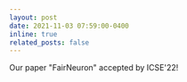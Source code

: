 ```yaml
---
layout: post
date: 2021-11-03 07:59:00-0400
inline: true
related_posts: false
---
```


Our paper "FairNeuron" accepted by ICSE'22!
